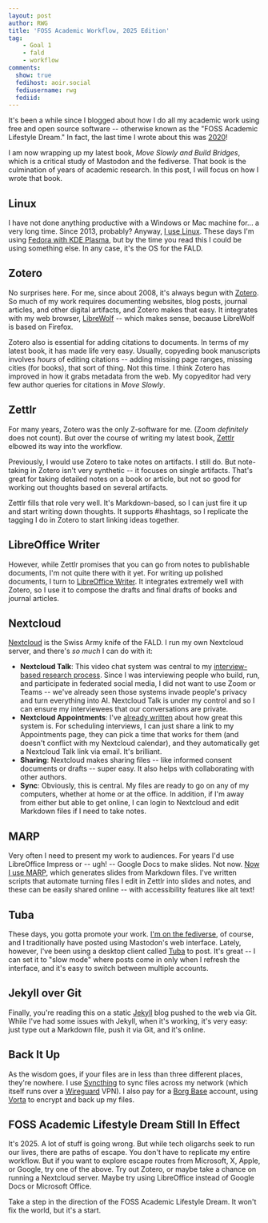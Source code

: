 ```yaml
---
layout: post
author: RWG
title: 'FOSS Academic Workflow, 2025 Edition'
tag:
    - Goal 1
    - fald
    - workflow
comments: 
  show: true
  fedihost: aoir.social
  fediusername: rwg
  fediid:
---
```

It's been a while since I blogged about how I do all my academic work using free and open source software -- otherwise known as the "FOSS Academic Lifestyle Dream." In fact, the last time I wrote about this was [2020](/2020/12/27/Workflow.html)!

I am now wrapping up my latest book, _Move Slowly and Build Bridges_, which is a critical study of Mastodon and the fediverse. That book is the culmination of years of academic research. In this post, I will focus on how I wrote that book.

## Linux
I have not done anything productive with a Windows or Mac machine for... a very long time. Since 2013, probably? Anyway, [I use Linux](/2024/05/24/fald.html). These days I'm using [Fedora with KDE Plasma](https://fedoraproject.org/spins/kde), but by the time you read this I could be using something else. In any case, it's the OS for the FALD.

## Zotero
No surprises here. For me, since about 2008, it's always begun with [Zotero](https://www.zotero.org/). So much of my work requires documenting websites, blog posts, journal articles, and other digital artifacts, and Zotero makes that easy. It integrates with my web browser, [LibreWolf](https://librewolf.net/) -- which makes sense, because LibreWolf is based on Firefox.

Zotero also is essential for adding citations to documents. In terms of my latest book, it has made life very easy. Usually, copyeding book manuscripts involves _hours_ of editing citations -- adding missing page ranges, missing cities (for books), that sort of thing. Not this time. I think Zotero has improved in how it grabs metadata from the web. My copyeditor had very few author queries for citations in _Move Slowly_.

## Zettlr
For many years, Zotero was the only Z-software for me. (Zoom _definitely_ does not count). But over the course of writing my latest book, [Zettlr](https://www.zettlr.com/) elbowed its way into the workflow. 

Previously, I would use Zotero to take notes on artifacts. I still do. But note-taking in Zotero isn't very synthetic -- it focuses on single artifacts. That's great for taking detailed notes on a book or article, but not so good for working out thoughts based on several artifacts.

Zettlr fills that role very well. It's Markdown-based, so I can just fire it up and start writing down thoughts. It supports #hashtags, so I replicate the tagging I do in Zotero to start linking ideas together. 

## LibreOffice Writer
However, while Zettlr promises that you can go from notes to publishable documents, I'm not quite there with it yet. For writing up polished documents, I turn to [LibreOffice Writer](https://www.libreoffice.org/). It integrates extremely well with Zotero, so I use it to compose the drafts and final drafts of books and journal articles.

## Nextcloud
[Nextcloud](https://nextcloud.com/) is the Swiss Army knife of the FALD. I run my own Nextcloud server, and there's _so much_ I can do with it:
* **Nextcloud Talk**: This video chat system was central to my [interview-based research process](/2022/04/17/InterviewWorkflow.html). Since I was interviewing people who build, run, and participate in federated social media, I did not want to use Zoom or Teams -- we've already seen those systems invade people's privacy and turn everything into AI. Nextcloud Talk is under my control and so I can ensure my interviewees that our conversations are private.
* **Nextcloud Appointments**: I've [already written](/2021/09/25/Appointments.html) about how great this system is. For scheduling interviews, I can just share a link to my Appointments page, they can pick a time that works for them (and doesn't conflict with my Nextcloud calendar), and they automatically get a Nextcloud Talk link via email. It's brilliant.
* **Sharing**: Nextcloud makes sharing files -- like informed consent documents or drafts -- super easy. It also helps with collaborating with other authors.
* **Sync**: Obviously, this is central. My files are ready to go on any of my computers, whether at home or at the office. In addition, if I'm away from either but able to get online, I can login to Nextcloud and edit Markdown files if I need to take notes.

## MARP
Very often I need to present my work to audiences. For years I'd use LibreOffice Impress or -- ugh! -- Google Docs to make slides. Not now. [Now I use MARP](/2024/12/07/marpbeautifulsoup.html), which generates slides from Markdown files. I've written scripts that automate turning files I edit in Zettlr into slides and notes, and these can be easily shared online -- with accessibility features like alt text!

## Tuba
These days, you gotta promote your work. [I'm on the fediverse](https://aoir.social/@rwg), of course, and I traditionally have posted using Mastodon's web interface. Lately, however, I've been using a desktop client called [Tuba](https://github.com/GeopJr/Tuba) to post. It's great -- I can set it to "slow mode" where posts come in only when I refresh the interface, and it's easy to switch between multiple accounts.

## Jekyll over Git
Finally, you're reading this on a static [Jekyll](https://jekyllrb.com/) blog pushed to the web via Git. While I've had some issues with Jekyll, when it's working, it's very easy: just type out a Markdown file, push it via Git, and it's online.

## Back It Up
As the wisdom goes, if your files are in less than three different places, they're nowhere. I use [Syncthing](https://syncthing.net/) to sync files across my network (which itself runs over a [Wireguard](https://www.wireguard.com/) VPN). I also pay for a [Borg Base](https://www.borgbase.com/) account, using [Vorta](https://vorta.borgbase.com/) to encrypt and back up my files. 

## FOSS Academic Lifestyle Dream Still In Effect
It's 2025. A lot of stuff is going wrong. But while tech oligarchs seek to run our lives, there are paths of escape. You don't have to replicate my entire workflow. But if you want to explore escape routes from Microsoft, X, Apple, or Google, try one of the above. Try out Zotero, or maybe take a chance on running a Nextcloud server. Maybe try using LibreOffice instead of Google Docs or Microsoft Office.

Take a step in the direction of the FOSS Academic Lifestyle Dream. It won't fix the world, but it's a start.
